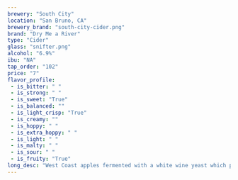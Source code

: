 ```yaml
---
brewery: "South City"
location: "San Bruno, CA"
brewery_brand: "south-city-cider.png"
brand: "Dry Me a River"
type: "Cider"
glass: "snifter.png"
alcohol: "6.9%"
ibu: "NA"
tap_order: "102"
price: "7"
flavor_profile:
 - is_bitter: " "
 - is_strong: " "
 - is_sweet: "True"
 - is_balanced: ""
 - is_light_crisp: "True"
 - is_creamy: ""
 - is_hoppy: " "
 - is_extra_hoppy: " "
 - is_light: " "
 - is_malty: " "
 - is_sour: " "
 - is_fruity: "True"
long_desc: "West Coast apples fermented with a white wine yeast which provides a retain a light apple nose but create a crisp finish. "
---
```

